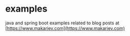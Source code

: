# examples
java and spring boot examples related to blog posts at [https://www.makariev.com](https://www.makariev.com)
